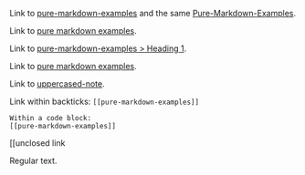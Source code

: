 Link to [pure-markdown-examples](pure-markdown-examples.md) and the same [Pure-Markdown-Examples](pure-markdown-examples.md).

Link to [pure markdown examples](pure-markdown-examples.md).

Link to [pure-markdown-examples > Heading 1](pure-markdown-examples.md#heading-1).

Link to [pure markdown examples](pure-markdown-examples.md#heading-1).

Link to [uppercased-note](Uppercased-note.md).

Link within backticks: `[[pure-markdown-examples]]`

````
Within a code block:
[[pure-markdown-examples]]
````

\[\[unclosed link

Regular text.
